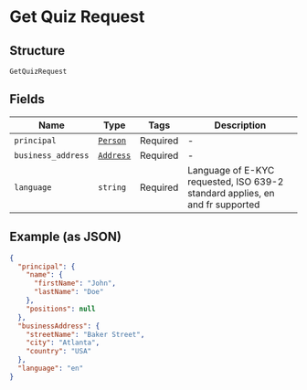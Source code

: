 
# Get Quiz Request

## Structure

`GetQuizRequest`

## Fields

| Name | Type | Tags | Description |
|  --- | --- | --- | --- |
| `principal` | [`Person`](../../doc/models/person.md) | Required | - |
| `business_address` | [`Address`](../../doc/models/address.md) | Required | - |
| `language` | `string` | Required | Language of E-KYC requested, ISO 639-2 standard applies, en and fr supported |

## Example (as JSON)

```json
{
  "principal": {
    "name": {
      "firstName": "John",
      "lastName": "Doe"
    },
    "positions": null
  },
  "businessAddress": {
    "streetName": "Baker Street",
    "city": "Atlanta",
    "country": "USA"
  },
  "language": "en"
}
```

